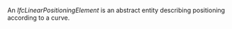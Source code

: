 ﻿An _IfcLinearPositioningElement_ is an abstract entity describing positioning according to a curve.
